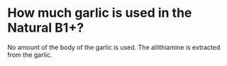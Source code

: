 # How much garlic is used in the Natural B1+?

No amount of the body of the garlic is used. The allithiamine is extracted from the garlic.